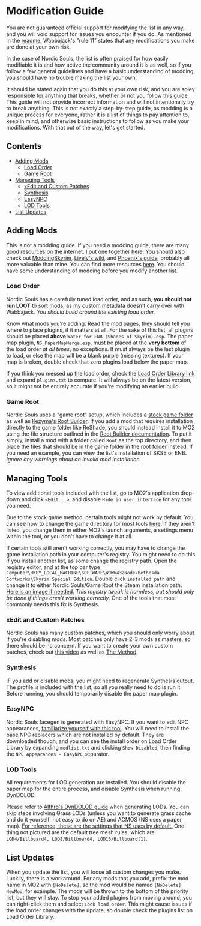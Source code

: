 # Modification Guide

You are not guaranteed official support for modifying the list in any way, and you will void support for issues you encounter if you do. As mentioned in the [readme](https://github.com/Geborgen/nordic-souls/blob/main/README.md), Wabbajack's "rule 11" states that any modifications you make are done at your own risk. 

In the case of Nordic Souls, the list is often praised for how easily modifiable it is and how active the community around it is as well, so if you follow a few general guidelines and have a basic understanding of modding, you should have no trouble making the list your own.

It should be stated again that you do this at your own risk, and you are soley responsible for anything that breaks, whether or not you follow this guide. This guide will not provide incorrect information and will not intentionally try to break anything. This is not exactly a step-by-step guide, as modding is a unique process for everyone, rather it is a list of things to pay attention to, keep in mind, and otherwise basic instructions to follow as you make your modifications. With that out of the way, let's get started.

## Contents
- [Adding Mods](#adding-mods)
  - [Load Order](#load-order)
  - [Game Root](#game-root)
- [Managing Tools](#managing-tools)
  - [xEdit and Custom Patches](#xedit-and-custom-patches)
  - [Synthesis](#synthesis)
  - [EasyNPC](#easynpc)
  - [LOD Tools](#lod-tools)
- [List Updates](#list-updates)

## Adding Mods

This is not a modding guide. If you need a modding guide, there are many good resources on the internet. I put one together [here](https://sites.google.com/view/skyrimsemoddingguide). You should also check out [ModdingSkyrim](https://moddingskyrim.com/), [Lively's wiki](https://github.com/LivelyDismay/Learn-To-Mod/wiki), and [Phoenix's guide](https://thephoenixflavour.com/bg/), probably all more valuable than mine. You can find more resources [here](https://sites.google.com/view/skyrimsemoddingguide/the-guide/other-resources). You should have some understanding of modding before you modify another list.

### Load Order

Nordic Souls has a carefully tuned load order, and as such, **you should not run LOOT** to sort mods, as my custom metadata doesn't carry over with Wabbajack. *You should build around the existing load order.*

Know what mods you're adding. Read the mod pages, they should tell you where to place plugins, if it matters at all. For the sake of this list, all plugins should be placed **above** `Water for ENB (Shades of Skyrim).esp`. The paper map plugin, `NS_PaperMapMerge.esp`, must be placed at the **very bottom** of the load order *at all times*, no exceptions. It must always be the last plugin to load, or else the map will be a blank purple (missing textures). If your map is broken, double check that zero plugins load below the paper map.

If you think you messed up the load order, check the [Load Order Library link](https://loadorderlibrary.com/lists/nordic-souls) and expand `plugins.txt` to compare. It will always be on the latest version, so it might not be entirely accurate if you're modifying an earlier build.

### Game Root

Nordic Souls uses a "game root" setup, which includes a [stock game folder](https://github.com/The-Animonculory/Modding-Resources/blob/main/Stock%20Game%20Setup.md) as well as [Kezyma's Root Builder](https://www.nexusmods.com/skyrimspecialedition/mods/31720). If you add a mod that requires installation directly to the game folder like ReShade, you should instead install it to MO2 using the file structure outlined in the [Root Builder documentation](https://kezyma.github.io/?p=rootbuilder). To put it simply, install a mod with a folder called `Root` as the top directory, and then place the files that should be in the game folder in the root folder instead. If you need an example, you can view the list's installation of SKSE or ENB. *Ignore any warnings about an invalid mod installation.*

## Managing Tools

To view additional tools included with the list, go to MO2's application drop-down and click `<Edit...>`, and disable `Hide in user interface` for any tool you need.

Due to the stock game method, certain tools might not work by default. You can see how to change the game directory for most tools [here](https://github.com/The-Animonculory/Modding-Resources/blob/main/Stock%20Game%20Setup.md). If they aren't listed, you change them in either MO2's launch arguments, a settings menu within the tool, or you don't have to change it at all.

If certain tools still aren't working correctly, you may have to change the game installation path in your computer's registry. You might need to do this if you install another list, as some change the registry path. Open the registry editor, and at the top bar type `Computer\HKEY_LOCAL_MACHINE\SOFTWARE\WOW6432Node\Bethesda Softworks\Skyrim Special Edition`. Double click `installed path` and change it to either Nordic Souls/Game Root the Steam installation path. [Here is an image if needed.](https://i.imgur.com/DfCAUYS.png) *This registry tweak is harmless, but should only be done if things aren't working correctly.* One of the tools that most commonly needs this fix is Synthesis.

### xEdit and Custom Patches

Nordic Souls has many custom patches, which you should only worry about if you're disabling mods. Most patches only have 2-3 mods as masters, so there should be no concern. If you want to create your own custom patches, check out [this video](https://www.youtube.com/watch?v=ErbiTZMRR6c) as well as [The Method](https://tes5edit.github.io/docs/6-themethod.html).

### Synthesis

IF you add or disable mods, you might need to regenerate Synthesis output. The profile is included with the list, so all you really need to do is run it. Before running, you should temporarily disable the paper map plugin.

### EasyNPC

Nordic Souls facegen is generated with EasyNPC. If you want to edit NPC appearances, [familiarize yourself with this tool](https://github.com/focustense/easymod/wiki/easynpc-%E2%80%90-Home). You will need to install the base NPC replacers which are not installed by default. They are downloaded though, and you can see the install order on Load Order Library by expanding `modlist.txt` and clicking `Show Disabled`, then finding the `NPC Appearances - EasyNPC` separator.

### LOD Tools

All requirements for LOD generation are installed. You should disable the paper map for the entire process, and disable Synthesis when running DynDOLOD.

Please refer to [Althro's DynDOLOD guide](https://github.com/The-Animonculory/Modding-Resources/blob/main/DynDOLOD.md) when generating LODs. You can skip steps involving Grass LODs (unless you want to generate grass cache and do it yourself; not easy to do on AE) and ACMOS (NS uses a paper map). [For reference, these are the settings that NS uses by default.](https://imgur.com/gallery/sTF2mBr) One thing not pictured are the default tree mesh rules, which are `LOD4/Billboard4, LOD8/Billboard4, LOD16/Billboard﻿(1)`.

## List Updates

When you update the list, you will loose all custom changes you make. Luckily, there is a workaround. For any mods that you add, prefix the mod name in MO2 with `[NoDelete]`, so the mod would be named `[NoDelete] NewMod`, for example. The mods will be thrown to the bottom of the priority list, but they will stay. To stop your added plugins from moving around, you can right-click them and select `Lock load order`. This might cause issues if the load order changes with the update, so double check the plugins list on Load Order Library.
